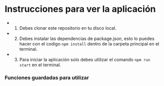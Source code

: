 # Instrucciones para ver la aplicación

- 1. Debes clonar este repositorio en tu disco local.

- 2. Debes instalar las dependencias de package.json, esto lo puedes hacer con el codigo `npm install` dentro de la carpeta principal en el terminal.

- 3. Para iniciar la aplicación solo debes utilizar el comando  `npm run start` en el terminal.

### Funciones guardadas para utilizar

